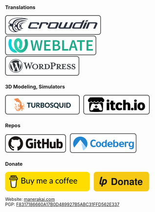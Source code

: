 

### Translations
[![Crowdin](./icons/crowdin.svg)](https://crowdin.com/profile/manerakai/)&nbsp;&nbsp;
[![Weblate](./icons/weblate.svg)](https://hosted.weblate.org/user/ManeraKai/)&nbsp;&nbsp;
[![Wordpress](./icons/wordpress.svg)](https://profiles.wordpress.org/manerakai/)&nbsp;&nbsp;

### 3D Modeling, Simulators
[![TurboSquid](./icons/turbosquid.svg)](https://www.turbosquid.com/Search/Artists/ManeraKai)&nbsp;&nbsp;
[![ItchIo](./icons/itchio.svg)](https://manerakai.itch.io/)
<!-- [![Free3d](./icons/free3d.svg)](https://free3d.com/user/ajaebalbarmaja)&nbsp;&nbsp; -->

### Repos
[![GitHub](./icons/github.svg)](https://github.com/ManeraKai)&nbsp;&nbsp;
[![Codeberg](./icons/codeberg.svg)](https://codeberg.org/ManeraKai)
<!-- [![GitLab](./icons/gitlab.svg)](https://gitlab.com/ManeraKai)&nbsp;&nbsp; -->

### Donate
[![BuyMeACoffee](./icons/bmc.svg)](https://www.buymeacoffee.com/ManeraKai)&nbsp;&nbsp;
[![Liberapay](./icons/liberapay.svg)](https://liberapay.com/ManeraKai/donate)&nbsp;&nbsp;
<!-- [![Paypal](./icons/paypal.svg)](https://www.paypal.com/paypalme/esmailalmaleeh)&nbsp;&nbsp; -->
<!-- [![Paypal](./icons/ko-fi.svg)](https://ko-fi.com/manerakai)&nbsp;&nbsp; -->

Website: [manerakai.com](https://manerakai.com)\
PGP: [F8317186660A17B0D489927B5ABC31FFD562E337](https://manerakai.com/gpg.html)
